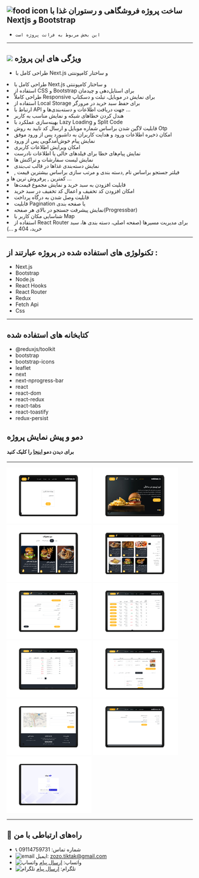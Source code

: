 ## ![food icon](https://img.icons8.com/color/24/hamburger.png) ساخت پروژه فروشگاهی و رستوران غذا با Nextjs و Bootstrap

- `این بخش مربوط به فرانت پروژه است
`

---


## ![](https://img.icons8.com/?size=25&id=qbPAZjbNRPIS&format=png&color=000000) ویژگی های این پروژه

- طراحی کامل با Next.js و ساختار کامپوننتی

<p dir="rtl" align="right">

<li> طراحی کامل با Next.js و ساختار کامپوننتی
</li>
<li> استفاده از CSS و Bootstrap برای استایل‌دهی و چیدمان 
 </li>
<li> طراحی کاملاً Responsive برای نمایش در موبایل، تبلت و دسکتاپ
</li>
<li> استفاده از Local Storage برای حفظ سبد خرید در مرورگر
</li>
<li> ارتباط با API جهت دریافت  اطلاعات و دسته‌بندی‌ها و ... 
</li>
<li> هندل کردن خطاهای شبکه و نمایش مناسب به کاربر
</li>
<li> بهینه‌سازی عملکرد با Lazy Loading و Split Code
</li>
<li> قابلیت لاگین شدن براساس شماره موبایل و ارسال کد تایید به روش Otp
</li>
<li>  امکان ذخیره اطلاعات ورود و هدایت کاربران به داشبورد پس از ورود موفق
</li>
<li> نمایش پیام خوش‌آمدگویی    پس از ورود 
</li>
<li> امکان ویرایش اطلاعات کاربری
</li>
<li> نمایش پیام‌های خطا برای فیلدهای خالی یا اطلاعات نادرست
</li>
<li> نمایش لیست سفارشات و تراکنش ها
</li>
<li> نمایش دسته‌بندی غذاها در قالب تب‌بندی </li>
<li> فیلتر جستجو براساس نام ,دسته بندی و مرتب سازی براساس بیشترین قیمت , کمترین  , پرفروش ترین ها و ...
</li>
<li>قابلیت افزودن به سبد خرید و نمایش مجموع قیمت‌ها 
</li>
<li>امکان افزودن کد تخفیف و اعمال کد تخفیف در سبد خرید
</li>
<li> قابلیت وصل شدن به درگاه پرداخت 
</li>
<li> قابلیت Pagination یا صفحه بندی
</li>
<li>  نمایش پیشرفت جستجو در بالای  هر صفحه(Progressbar)
</li>
<li> شناسایی مکان کاربر با Map
</li>
<li> استفاده از React Router برای مدیریت مسیرها (صفحه اصلی، دسته‌ بندی ها، سبد خرید، 404 و ...)
</li>

</p>

---

## تکنولوژی های استفاده شده در پروژه عبارتند از :


<p dir="rtl" align="right">
<ul>
<li>Next.js</li>
<li>Bootstrap</li>
<li>Node.js</li>
<li>React Hooks</li>
<li>React Router</li>
<li>Redux</li>
<li>Fetch Api</li>
<li>Css</li>
</ul>
</p>

---

## کتابخانه های استفاده شده
- @reduxjs/toolkit
- bootstrap
- bootstrap-icons
- leaflet
- next
- next-nprogress-bar
- react
- react-dom
- react-redux
- react-tabs
- react-toastify
- redux-persist

## دمو و پیش نمایش پروژه
#### برای دیدن دمو [اینجا](https://next-shoping-project.vercel.app/) را کلیک کنید

---

<p>
  <img src="image/11.png" width="230"/>
  <img src="image/1.png" width="230"/>
  <img src="image/3.png" width="230"/>
  <img src="image/4.png" width="230"/>
  <img src="image/5.png" width="230"/>
  <img src="image/6.png" width="230"/>
  <img src="image/7.png" width="230"/>
  <img src="image/8.png" width="230"/>
  <img src="image/2.png" width="230"/>
  <img src="image/9.png" width="230"/>
  <img src="image/10.png" width="230"/>
</p>

---

## 📢 راه‌های ارتباطی با من

- 📞 شماره تماس: 09114759731
- ![email](https://img.icons8.com/?size=20&id=P7UIlhbpWzZm&format=png&color=000000) ایمیل: zozo.tiktak@gmail.com
- ![واتساپ](https://img.icons8.com/color/24/whatsapp--v1.png) واتساپ:  [ارسال پیام](https://wa.me/989114759731)
- ![تلگرام](https://img.icons8.com/?size=25&id=EWzVSK2hyV9H&format=png&color=000000) تلگرام: [ارسال پیام](https://t.me/ZohreZamany)




